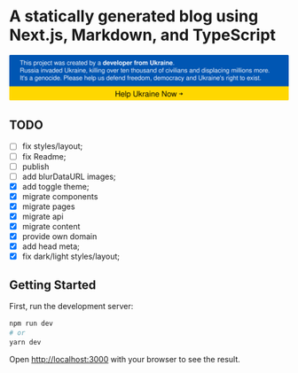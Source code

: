 # A statically generated blog using Next.js, Markdown, and TypeScript

[![Stand With Ukraine](https://raw.githubusercontent.com/vshymanskyy/StandWithUkraine/main/banner-direct-single.svg)](https://stand-with-ukraine.pp.ua)

## TODO

- [ ] fix styles/layout;
- [ ] fix Readme;
- [ ] publish
- [ ] add blurDataURL images;
- [x] add toggle theme;
- [x] migrate components
- [x] migrate pages
- [x] migrate api
- [x] migrate content
- [x] provide own domain
- [x] add head meta;
- [x] fix dark/light styles/layout;

## Getting Started

First, run the development server:

```bash
npm run dev
# or
yarn dev
```

Open [http://localhost:3000](http://localhost:3000) with your browser to see the result.
